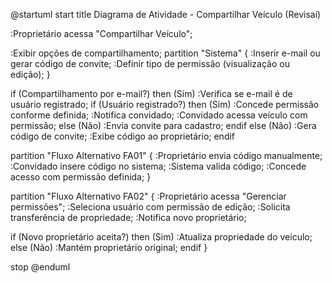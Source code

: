 @startuml
start
title Diagrama de Atividade - Compartilhar Veículo (Revisaí)

:Proprietário acessa "Compartilhar Veículo";

:Exibir opções de compartilhamento;
partition "Sistema" {
  :Inserir e-mail ou gerar código de convite;
  :Definir tipo de permissão (visualização ou edição);
}

if (Compartilhamento por e-mail?) then (Sim)
  :Verifica se e-mail é de usuário registrado;
  if (Usuário registrado?) then (Sim)
    :Concede permissão conforme definida;
    :Notifica convidado;
    :Convidado acessa veículo com permissão;
  else (Não)
    :Envia convite para cadastro;
  endif
else (Não)
  :Gera código de convite;
  :Exibe código ao proprietário;
endif

partition "Fluxo Alternativo FA01" {
  :Proprietário envia código manualmente;
  :Convidado insere código no sistema;
  :Sistema valida código;
  :Concede acesso com permissão definida;
}

partition "Fluxo Alternativo FA02" {
  :Proprietário acessa "Gerenciar permissões";
  :Seleciona usuário com permissão de edição;
  :Solicita transferência de propriedade;
  :Notifica novo proprietário;

  if (Novo proprietário aceita?) then (Sim)
    :Atualiza propriedade do veículo;
  else (Não)
    :Mantém proprietário original;
  endif
}

stop
@enduml
